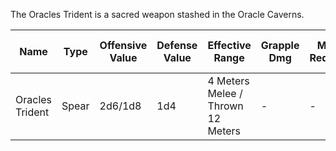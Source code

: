 The Oracles Trident is a sacred weapon stashed in the Oracle Caverns.

| Name            | Type  | Offensive Value | Defense Value | Effective Range                   | Grapple Dmg | Might Required | Days to Use |
| --------------- | ----- | --------------- | ------------- | --------------------------------- | ----------- | -------------- | ----------- |
| Oracles Trident | Spear | 2d6/1d8         | 1d4           | 4 Meters Melee / Thrown 12 Meters | -           | -              | 1           |


